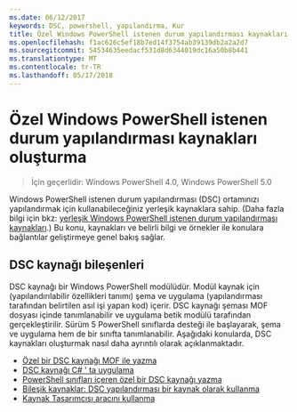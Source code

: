 ```yaml
---
ms.date: 06/12/2017
keywords: DSC, powershell, yapılandırma, Kur
title: Özel Windows PowerShell istenen durum yapılandırması kaynakları oluşturma
ms.openlocfilehash: f1ac626c5ef18b7ed14f3754ab39139db2a2a2d7
ms.sourcegitcommit: 54534635eedacf531d8d6344019dc16a50b8b441
ms.translationtype: MT
ms.contentlocale: tr-TR
ms.lasthandoff: 05/17/2018
---
```

# <a name="build-custom-windows-powershell-desired-state-configuration-resources"></a>Özel Windows PowerShell istenen durum yapılandırması kaynakları oluşturma

> İçin geçerlidir: Windows PowerShell 4.0, Windows PowerShell 5.0

Windows PowerShell istenen durum yapılandırması (DSC) ortamınızı yapılandırmak için kullanabileceğiniz yerleşik kaynaklara sahip. (Daha fazla bilgi için bkz: [yerleşik Windows PowerShell istenen durum yapılandırması kaynakları](builtInResource.md).) Bu konu, kaynakları ve belirli bilgi ve örnekler ile konulara bağlantılar geliştirmeye genel bakış sağlar.

## <a name="dsc-resource-components"></a>DSC kaynağı bileşenleri

DSC kaynağı bir Windows PowerShell modülüdür. Modül kaynak için (yapılandırılabilir özellikleri tanımı) şema ve uygulama (yapılandırması tarafından belirtilen asıl işi yapan kod) içerir. DSC kaynağı şeması MOF dosyası içinde tanımlanabilir ve uygulama betik modülü tarafından gerçekleştirilir. Sürüm 5 PowerShell sınıflarda desteği ile başlayarak, şema ve uygulama hem de bir sınıfta tanımlanabilir. Aşağıdaki konularda, DSC kaynakları oluşturmak nasıl daha ayrıntılı olarak açıklanmaktadır.

* [Özel bir DSC kaynağı MOF ile yazma](authoringResourceMOF.md)
* [DSC kaynağı C# ' ta uygulama](authoringResourceMofCS.md)
* [PowerShell sınıfları içeren özel bir DSC kaynağı yazma](authoringResourceClass.md)
* [Bileşik kaynaklar: DSC yapılandırması bir kaynak olarak kullanma](authoringResourceComposite.md)
* [Kaynak Tasarımcısı aracını kullanma](authoringResourceMofDesigner.md)